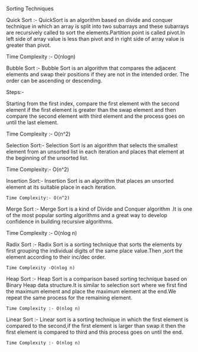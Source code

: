 Sorting Techniques 

Quick Sort :- QuickSort is an algorithm based on divide and conquer technique in which an array is split into two subarrays and these subarrays are recursively called to sort the elements.Partition point is called pivot.In left side of array value is less than pivot and in right side of array value is greater than pivot.

  Time Complexity :- O(nlogn)



Bubble Sort :- Bubble Sort is an algorithm that compares the adjacent elements and swap their positions if they are not in the intended order.
The order can be ascending or descending.

Steps:-

Starting from the first index, compare the first element with the second element if the first element is greater than the swap element and then compare the second element with third element and the process goes on until the last element.


  Time Complexity :- O(n^2)



Selection Sort:- Selection Sort is an algorithm that selects the smallest element from an unsorted list in each iteration and places that element at the beginning of the unsorted list.


  Time Complexity:- O(n^2)


Insertion Sort:- Insertion Sort is an algorithm that places an unsorted element at its suitable place in each iteration.

	Time Complexity:- O(n^2)
  
Merge Sort :- Merge Sort is a kind of Divide and Conquer algorithm .It is one of the most popular sorting algorithms and a great way to develop confidence in building recursive algorithms.

  Time Complexity :- O(nlog n)

Radix Sort :- Radix Sort is a sorting technique that sorts the elements by first grouping  the individual  digits of the same place value.Then ,sort the element according to their inc/dec order.

	Time Complexity -O(nlog n)

Heap Sort :- Heap Sort is a comparison based sorting technique based on Binary Heap data structure.It is similar to selection sort where we first find the maximum element and place the maximum element at the end.We repeat the same process for the remaining element.

	Time Complexity :- O(nlog n)

Linear Sort :- Linear sort is a sorting technique in which the first element is compared to the second,if the first element is larger than swap it then the first element is compared to third and this process goes on until the end.

	Time Complexity :- O(nlog n)

